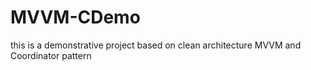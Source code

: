 # MVVM-CDemo
this is a demonstrative project based on clean architecture MVVM and Coordinator pattern

